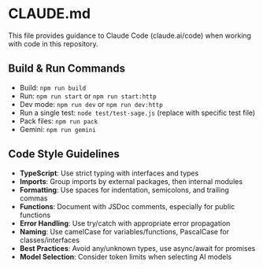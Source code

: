 # CLAUDE.md

This file provides guidance to Claude Code (claude.ai/code) when working with code in this repository.

## Build & Run Commands
- Build: `npm run build`
- Run: `npm run start` or `npm run start:http`
- Dev mode: `npm run dev` or `npm run dev:http`
- Run a single test: `node test/test-sage.js` (replace with specific test file)
- Pack files: `npm run pack`
- Gemini: `npm run gemini`

## Code Style Guidelines
- **TypeScript**: Use strict typing with interfaces and types
- **Imports**: Group imports by external packages, then internal modules
- **Formatting**: Use spaces for indentation, semicolons, and trailing commas
- **Functions**: Document with JSDoc comments, especially for public functions
- **Error Handling**: Use try/catch with appropriate error propagation
- **Naming**: Use camelCase for variables/functions, PascalCase for classes/interfaces
- **Best Practices**: Avoid any/unknown types, use async/await for promises
- **Model Selection**: Consider token limits when selecting AI models
